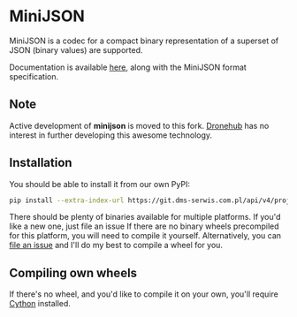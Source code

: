 MiniJSON
========

MiniJSON is a codec for a compact binary representation of a superset of JSON
(binary values) are supported.

Documentation is available [here](https://smokserwis.docs.smok.co/minijson/),
along with the MiniJSON format specification.

Note
----

Active development of **minijson** is moved to this fork.
[Dronehub](https://github.com/Dronehub) has no interest in further
developing this awesome technology.

Installation
------------

You should be able to install it from our own PyPI:

```bash
pip install --extra-index-url https://git.dms-serwis.com.pl/api/v4/projects/284/packages/pypi/simple minijson
```

There should be plenty of binaries available for multiple platforms. If you'd
like a new one, just file an issue
If there are no binary wheels precompiled for this platform, you will need to
compile it yourself.
Alternatively, you can
[file an issue](https://git.dms-serwis.com.pl/smokserwis/minijson/-/issues)
and I'll do my best to compile a wheel for you.

Compiling own wheels
--------------------

If there's no wheel, and you'd like to compile it on your own, you'll
require [Cython](https://cython.org/) installed.

